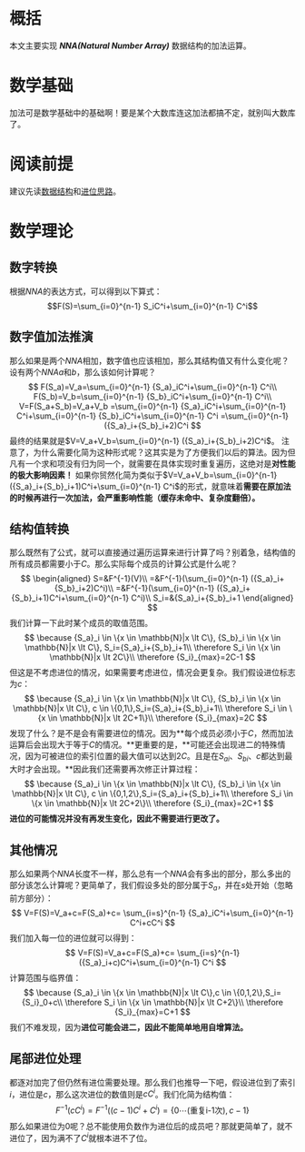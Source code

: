 # 概括
本文主要实现 ***NNA(Natural Number Array)*** 数据结构的加法运算。
# 数学基础
加法可是数学基础中的基础啊！要是某个大数库连这加法都搞不定，就别叫大数库了。
# 阅读前提
建议先读[数据结构](../structure.md)和[进位思路](./inc.md)。
# 数学理论
## 数字转换
根据*NNA*的表达方式，可以得到以下算式：
$$F(S)=\sum_{i=0}^{n-1} S_iC^i+\sum_{i=0}^{n-1} C^i$$
## 数字值加法推演
那么如果是两个*NNA*相加，数字值也应该相加，那么其结构值又有什么变化呢？
设有两个*NNA*$a$和$b$，那么该如何计算呢？
$$
F(S_a)=V_a=\sum_{i=0}^{n-1} {S_a}_iC^i+\sum_{i=0}^{n-1} C^i\\
F(S_b)=V_b=\sum_{i=0}^{n-1} {S_b}_iC^i+\sum_{i=0}^{n-1} C^i\\
V=F(S_a+S_b)=V_a+V_b
=\sum_{i=0}^{n-1} {S_a}_iC^i+\sum_{i=0}^{n-1} C^i+\sum_{i=0}^{n-1} {S_b}_iC^i+\sum_{i=0}^{n-1} C^i
=\sum_{i=0}^{n-1} ({S_a}_i+{S_b}_i+2)C^i
$$
最终的结果就是$V=V_a+V_b=\sum_{i=0}^{n-1} ({S_a}_i+{S_b}_i+2)C^i$。
注意了，为什么需要化简为这种形式呢？这其实是为了方便我们以后的算法。因为但凡有一个求和项没有归为同一个，就需要在具体实现时重复遍历，这绝对是**对性能的极大影响因素！**
如果你贸然化简为类似于$V=V_a+V_b=\sum_{i=0}^{n-1} ({S_a}_i+{S_b}_i+1)C^i+\sum_{i=0}^{n-1} C^i$的形式，就意味着**需要在原加法的时候再进行一次加法，会严重影响性能（缓存未命中、复杂度翻倍）。**
## 结构值转换
那么既然有了公式，就可以直接通过遍历运算来进行计算了吗？别着急，结构值的所有成员都需要小于$C$。那么实际每个成员的计算公式是什么呢？
$$
\begin{aligned}
    S=&F^{-1}(V)\\
    =&F^{-1}(\sum_{i=0}^{n-1} ({S_a}_i+{S_b}_i+2)C^i)\\
    =&F^{-1}(\sum_{i=0}^{n-1} ({S_a}_i+{S_b}_i+1)C^i+\sum_{i=0}^{n-1} C^i)\\
    S_i=&{S_a}_i+{S_b}_i+1
\end{aligned}
$$
我们计算一下此时某个成员的取值范围。
$$
\because {S_a}_i \in \{x \in \mathbb{N}|x \lt C\},
{S_b}_i \in \{x \in \mathbb{N}|x \lt C\},
S_i={S_a}_i+{S_b}_i+1\\
\therefore S_i \in \{x \in \mathbb{N}|x \lt 2C\}\\
\therefore {S_i}_{max}=2C-1
$$
但这是不考虑进位的情况，如果需要考虑进位，情况会更复杂。我们假设进位标志为$c$：
$$
\because {S_a}_i \in \{x \in \mathbb{N}|x \lt C\},
{S_b}_i \in \{x \in \mathbb{N}|x \lt C\},
c \in \{0,1\},S_i={S_a}_i+{S_b}_i+1\\
\therefore S_i \in \{x \in \mathbb{N}|x \lt 2C+1\}\\
\therefore {S_i}_{max}=2C
$$
发现了什么？是不是会有需要进位的情况。因为**每个成员必须小于$C$，然而加法运算后会出现大于等于$C$的情况。**更重要的是，**可能还会出现进二的特殊情况，因为可被进位的索引位置的最大值可以达到$2C$。且是在${S_a}_i$、${S_b}_i$、$c$都达到最大时才会出现。**因此我们还需要再次修正计算过程：
$$
\because {S_a}_i \in \{x \in \mathbb{N}|x \lt C\},
{S_b}_i \in \{x \in \mathbb{N}|x \lt C\},
c \in \{0,1,2\},S_i={S_a}_i+{S_b}_i+1\\
\therefore S_i \in \{x \in \mathbb{N}|x \lt 2C+2\}\\
\therefore {S_i}_{max}=2C+1
$$
**进位的可能情况并没有再发生变化，因此不需要进行更改了。**
## 其他情况
那么如果两个*NNA*长度不一样，那么总有一个*NNA*会有多出的部分，那么多出的部分该怎么计算呢？更简单了，我们假设多处的部分属于$S_a$，并在$s$处开始（忽略前方部分）：
$$
V=F(S)=V_a+c=F(S_a)+c=
\sum_{i=s}^{n-1} {S_a}_iC^i+\sum_{i=0}^{n-1} C^i+cC^i
$$
我们加入每一位的进位就可以得到：
$$
V=F(S)=V_a+c=F(S_a)+c=
\sum_{i=s}^{n-1} ({S_a}_i+c)C^i+\sum_{i=0}^{n-1} C^i
$$
计算范围与临界值：
$$
\because {S_a}_i \in \{x \in \mathbb{N}|x \lt C\},c \in \{0,1,2\},S_i={S_i}_0+c\\
\therefore S_i \in \{x \in \mathbb{N}|x \lt C+2\}\\
\therefore {S_i}_{max}=C+1
$$
我们不难发现，因为**进位可能会进二，因此不能简单地用自增算法。**
## 尾部进位处理
都逐对加完了但仍然有进位需要处理。那么我们也推导一下吧，假设进位到了索引$i$，进位是$c$，那么这次进位的数值则是$cC^i$。我们化简为结构值：
$$
F^{-1}(cC^i)=F^{-1}((c-1)C^i+C^i)=\{0 \cdots (\text{重复i-1次}),c-1\}
$$
那么如果进位为$0$呢？总不能使用负数作为进位后的成员吧？那就更简单了，就不进位了，因为满不了$C^i$就根本进不了位。
